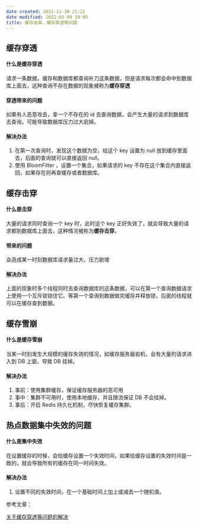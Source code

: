 ```yaml
---
date created: 2021-11-30 21:22
date modified: 2022-03-09 19:05
title: 缓存击穿、缓存穿透等问题
---
```

## 缓存穿透

#### 什么是缓存穿透

请求一条数据，缓存和数据库都查询补刀这条数据，但是请求每次都会命中到数据库上面去，这种查询不存在数据的现象被称为**缓存穿透**

#### 穿透带来的问题

如果有人恶意攻击，拿一个不存在的 id 去查询数据，会产生大量的请求到数据库去查询，可能导致数据库压力过大宕掉。

#### 解决办法

1. 在第一次查询时，发现这个数据为空，给这个 key 设置为 null 放到缓存里面去，后面的查询就可以直接返回 null。
2. 使用 BloomFilter ，设置一个集合，如果请求的 key 不存在这个集合内直接返回，如果存在则再查缓存或者数据库。



## 缓存击穿

#### 什么是击穿

大量的请求同时查询一个 key 时，此时这个 key 正好失效了，就会导致大量的请求都到数据库上面去，这种情况被称为**缓存击穿**。

#### 带来的问题

会造成某一时刻数据库请求量过大，压力剧增

#### 解决办法

上面的现象时多个线程同时去查询数据库的这条数据，可以在第一个查询数据请求上使用一个互斥锁锁住它。等第一个查询到数据做完缓存并释放锁，后面的线程就可以在缓存查到数据。

## 缓存雪崩

#### 什么是缓存雪崩

当某一时刻发生大规模的缓存失效的情况，如缓存服务器宕机，会有大量的请求进入到 DB 上面，导致 DB 挂掉。

#### 解决办法

1. 事前：使用集群缓存，保证缓存服务器的高可用
2. 事中：集群不可用时，使用本地缓存，并且限流保证 DB 不会挂掉。
3. 事后：开启 Redis 持久化机制，尽快恢复缓存集群。



## 热点数据集中失效的问题

#### 什么是集中失效

在设置缓存的时候，会给缓存设置一个失效时间，如果给缓存设置的失效时间是一致的，就会导致所有的缓存在同一时间失效。

#### 解决办法

1. 设置不同的失效时间，在一个基础时间上加上或减去一个随机值。



参考文章：

[关于缓存穿透等问题的解决]( https://juejin.im/post/5c9a67ac6fb9a070cb24bf34 )

